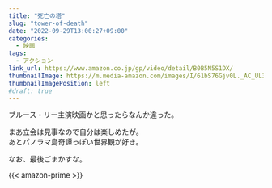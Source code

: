 ```yaml
---
title: "死亡の塔"
slug: "tower-of-death"
date: "2022-09-29T13:00:27+09:00"
categories:
  - 映画
tags:
  - アクション
link_url: https://www.amazon.co.jp/gp/video/detail/B0B5N5S1DX/
thumbnailImage: https://m.media-amazon.com/images/I/61bS76Gjv0L._AC_UL320_.jpg
thumbnailImagePosition: left
#draft: true
---
```

ブルース・リー主演映画かと思ったらなんか違った。
<!--more-->
まあ立会は見事なので自分は楽しめたが。  
あとパノラマ島奇譚っぽい世界観が好き。

なお、最後ごまかすな。

{{< amazon-prime >}}
